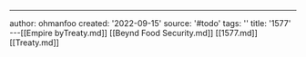 ---
author: ohmanfoo
created: '2022-09-15'
source: '#todo'
tags: ''
title: '1577'
---[[Empire byTreaty.md]]
[[Beynd Food Security.md]]
[[1577.md]]
[[Treaty.md]]
